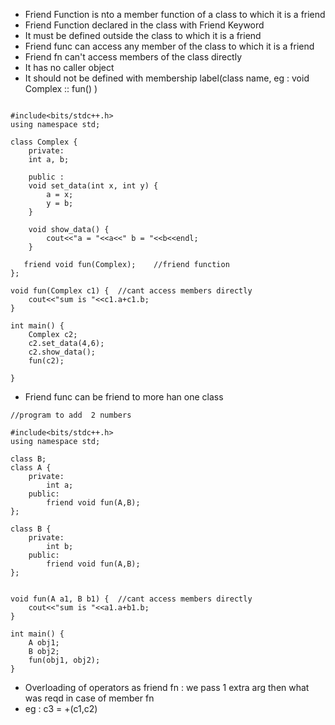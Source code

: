 * Friend Function is nto a member function of a class to which it is a friend
* Friend Function declared in the class with Friend Keyword
* It must be defined outside the class to which it is a friend
* Friend func can access any member of the class to which it is a friend
* Friend fn can't access members of the class directly
* It has no caller object
* It should not be defined with membership label(class name, eg : void Complex :: fun() )

```

#include<bits/stdc++.h>
using namespace std;

class Complex {
    private: 
    int a, b;
    
    public :
    void set_data(int x, int y) {
        a = x;
        y = b;
    }
    
    void show_data() {
        cout<<"a = "<<a<<" b = "<<b<<endl;
    }
   
   friend void fun(Complex);    //friend function
};

void fun(Complex c1) {  //cant access members directly
    cout<<"sum is "<<c1.a+c1.b;
}

int main() {
    Complex c2;
    c2.set_data(4,6);
    c2.show_data();
    fun(c2);
    
}
```

* Friend func can be friend to more han one class
```
//program to add  2 numbers

#include<bits/stdc++.h>
using namespace std;

class B;
class A {
    private:
        int a;
    public:
        friend void fun(A,B);
};

class B {
    private:
        int b;
    public:
        friend void fun(A,B);
};


void fun(A a1, B b1) {  //cant access members directly
    cout<<"sum is "<<a1.a+b1.b;
}

int main() {
    A obj1;
    B obj2;
    fun(obj1, obj2);
}

```
* Overloading of operators as friend fn : we pass 1 extra arg then what was reqd in case of member fn
* eg : c3 = +(c1,c2) 

